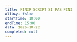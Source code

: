 ```yaml
---
title: FINIR SCRIPT SI PAS FINI
allDay: false
startTime: 10:00
endTime: 15:00
date: 2025-10-22
completed: null
---
```

